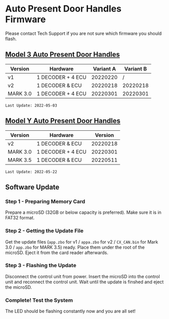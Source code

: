 # Auto Present Door Handles Firmware

Please contact Tech Support if you are not sure which firmware you should flash.

## [Model 3 Auto Present Door Handles](https://evoffer.com/product/model-3-auto-present-door-handles/)
| Version | Hardware | Variant A | Variant B |
| --- | --- | --- | --- |
| v1 | 1 DECODER + 4 ECU | 20220220 | / |
| v2 | 1 DECODER & ECU | 20220218 | 20220218 |
| MARK 3.0 | 1 DECODER + 4 ECU | 20220301 | 20220301 |

```
Last Update: 2022-05-03
```

## [Model Y Auto Present Door Handles](https://evoffer.com/product/model-y-auto-present-door-handles/)
| Version | Hardware | Version |
| --- | --- | --- |
| v2 | 1 DECODER & ECU | 20220218 |
| MARK 3.0 | 1 DECODER + 4 ECU | 20220301 |
| MARK 3.5 | 1 DECODER & ECU | 20220511 |

```
Last Update: 2022-05-22
```

## Software Update
### Step 1 - Preparing Memory Card
Prepare a microSD (32GB or below capacity is preferred).
Make sure it is in FAT32 format.

### Step 2 - Getting the Update File
Get the update files (`app.zbo` for v1 / `appa.zbo` for v2 / `CX_CAN.bin` for Mark 3.0 / `app.zbo` for MARK 3.5) ready. Place them under the root of the microSD. Eject it from the card reader afterwards.

### Step 3 - Flashing the Update
Disconnect the control unit from power.
Insert the microSD into the control unit and reconnect the control unit.
Wait until the update is finshed and eject the microSD.


### Complete! Test the System
The LED should be flashing constantly now and you are all set!
